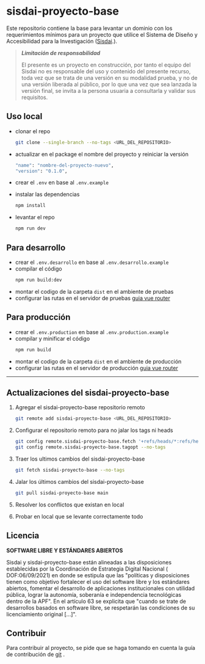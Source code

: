 # sisdai-proyecto-base

Este repositorio contiene la base para levantar un dominio con los
requerimientos mínimos para un proyecto que utilice
el Sistema de Diseño y Accesibilidad para la
Investigación ([Sisdai](https://sisdai.conahcyt.mx/).).

> **_Limitación de responsabilidad_**
>
> El presente es un proyecto en construcción, por tanto el equipo del Sisdai
> no es responsable del uso y contenido del presente recurso,
> toda vez que se trata de una versión en su modalidad prueba, y no de una
> versión liberada al público, por lo que una vez que sea lanzada la versión
> final,
> se invita a la persona usuaria a consultarla y validar sus requisitos.

## Uso local

- clonar el repo

  ```bash
  git clone --single-branch --no-tags <URL_DEL_REPOSITORIO>
  ```

- actualizar en el package el nombre del proyecto y reiniciar la versión

  ```bash
  "name": "nombre-del-proyecto-nuevo",
  "version": "0.1.0",
  ```

- crear el `.env` en base al `.env.example`
- instalar las dependencias
  ```bash
  npm install
  ```
- levantar el repo
  ```bash
  npm run dev
  ```

## Para desarrollo

- crear el `.env.desarrollo` en base al `.env.desarrollo.example`
- compilar el código
  ```bash
  npm run build:dev
  ```
- montar el codigo de la carpeta `dist` en el ambiente de pruebas
- configurar las rutas en el servidor de
  pruebas [guia vue router](https://router.vuejs.org/guide/essentials/history-mode.html#apache)

## Para producción

- crear el `.env.production` en base al `.env.production.example`
- compilar y minificar el código
  ```bash
  npm run build
  ```
- montar el codigo de la carpeta `dist` en el ambiente de producción
- configurar las rutas en el servidor de
  producción [guia vue router](https://router.vuejs.org/guide/essentials/history-mode.html#apache)

---

## Actualizaciones del sisdai-proyecto-base

1. Agregar el sisdai-proyecto-base repositorio remoto

   ```bash
   git remote add sisdai-proyecto-base <URL_DEL_REPOSITORIO>
   ```

2. Configurar el repositorio remoto para no jalar los tags ni heads

   ```bash
   git config remote.sisdai-proyecto-base.fetch '+refs/heads/*:refs/heads/*'
   git config remote.sisdai-proyecto-base.tagopt --no-tags
   ```

3. Traer los ultimos cambios del sisdai-proyecto-base

   ```bash
   git fetch sisdai-proyecto-base --no-tags
   ```

4. Jalar los últimos cambios del sisdai-proyecto-base

   ```bash
   git pull sisdai-proyecto-base main
   ```

5. Resolver los conflictos que existan en local

6. Probar en local que se levante correctamente todo

## Licencia

**SOFTWARE LIBRE Y ESTÁNDARES ABIERTOS**

Sisdai y sisdai-proyecto-base están alineadas a las disposiciones establecidas
por
la Coordinación de Estrategia Digital Nacional (
DOF:06/09/2021) en donde se estipula que las "políticas y disposiciones tienen
como objetivo fortalecer el uso del software
libre y los estándares abiertos, fomentar el desarrollo de aplicaciones
institucionales con utilidad pública, lograr la
autonomía, soberanía e independencia tecnológicas dentro de la APF". En el
artículo 63 se explicita que "cuando se trate
de desarrollos basados en software libre, se respetarán las condiciones de su
licenciamiento original [...]".

## Contribuir

Para contribuir al proyecto, se pide que se haga tomando en cuenta la guía de
contribución
de [git](https://git-scm.com/book/es/v2/Git-en-entornos-distribuidos-Contribuyendo-a-un-Proyecto)
.
